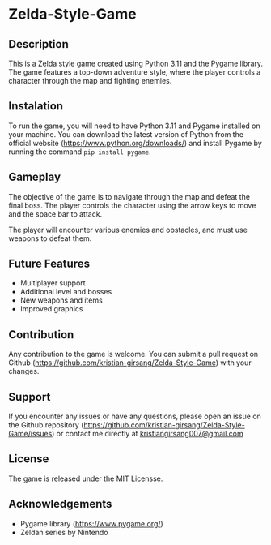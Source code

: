 # Zelda-Style-Game

## Description
This is a Zelda style game created using Python 3.11 and the Pygame library. The game features a top-down adventure style, where the player controls a character through the map and fighting enemies.

## Instalation
To run the game, you will need to have Python 3.11 and Pygame installed on your machine. You can download the latest version of Python from the official website (https://www.python.org/downloads/) and install Pygame by running the command `pip install pygame`.

## Gameplay
The objective of the game is to navigate through the map and defeat the final boss. The player controls the character using the arrow keys to move and the space bar to attack. 

The player will encounter various enemies and obstacles, and must use weapons to defeat them.

## Future Features
- Multiplayer support
- Additional level and bosses
- New weapons and items
- Improved graphics

## Contribution
Any contribution to the game is welcome. You can submit a pull request on Github (https://github.com/kristian-girsang/Zelda-Style-Game) with your changes.

## Support
If you encounter any issues or have any questions, please open an issue on the Github repository (https://github.com/kristian-girsang/Zelda-Style-Game/issues) or contact me directly at kristiangirsang007@gmail.com

## License
The game is released under the MIT Licensse.

## Acknowledgements
- Pygame library (https://www.pygame.org/)
- Zeldan series by Nintendo